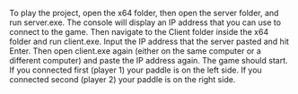 To play the project, open the x64 folder, then open the server folder, and run server.exe. The console will display an IP address that you can use to connect to the game. Then navigate to the Client folder inside the x64 folder and run client.exe. Input the IP address that the server pasted and hit Enter. Then open client.exe again (either on the same computer or a different computer) and paste the IP address again. The game should start. If you connected first (player 1) your paddle is on the left side. If you connected second (player 2) your paddle is on the right side.
